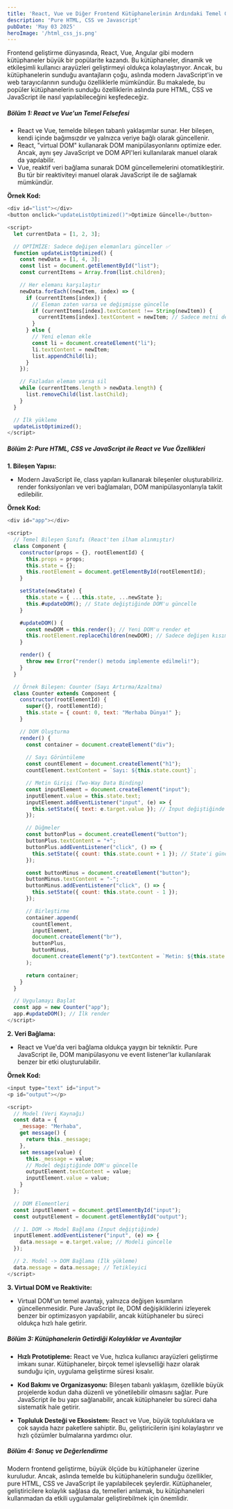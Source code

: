 ```yaml
---
title: 'React, Vue ve Diğer Frontend Kütüphanelerinin Ardındaki Temel Gerçek: Pure HTML, CSS ve JavaScript ile Yapılabilecekler'
description: 'Pure HTML, CSS ve Javascript'
pubDate: 'May 03 2025'
heroImage: '/html_css_js.png'
---
```


Frontend geliştirme dünyasında, React, Vue, Angular gibi modern kütüphaneler büyük bir popülarite kazandı. Bu kütüphaneler, dinamik ve etkileşimli kullanıcı arayüzleri geliştirmeyi oldukça kolaylaştırıyor. Ancak, bu kütüphanelerin sunduğu avantajların çoğu, aslında modern JavaScript'in ve web tarayıcılarının sunduğu özelliklerle mümkündür. Bu makalede, bu popüler kütüphanelerin sunduğu özelliklerin aslında pure HTML, CSS ve JavaScript ile nasıl yapılabileceğini keşfedeceğiz.

##### Bölüm 1: React ve Vue'un Temel Felsefesi

- React ve Vue, temelde bileşen tabanlı yaklaşımlar sunar. Her bileşen, kendi içinde bağımsızdır ve yalnızca veriye bağlı olarak güncellenir.
- React, "virtual DOM" kullanarak DOM manipülasyonlarını optimize eder. Ancak, aynı şey JavaScript ve DOM API'leri kullanılarak manuel olarak da yapılabilir.
- Vue, reaktif veri bağlama sunarak DOM güncellemelerini otomatikleştirir. Bu tür bir reaktiviteyi manuel olarak JavaScript ile de sağlamak mümkündür.

**Örnek Kod:**
```js
<div id="list"></div>
<button onclick="updateListOptimized()">Optimize Güncelle</button>

<script>
  let currentData = [1, 2, 3];

  // OPTİMİZE: Sadece değişen elemanları günceller ✅
  function updateListOptimized() {
    const newData = [1, 4, 3];
    const list = document.getElementById("list");
    const currentItems = Array.from(list.children);

    // Her elemanı karşılaştır
    newData.forEach((newItem, index) => {
      if (currentItems[index]) {
        // Eleman zaten varsa ve değişmişse güncelle
        if (currentItems[index].textContent !== String(newItem)) {
          currentItems[index].textContent = newItem; // Sadece metni değiştir
        }
      } else {
        // Yeni eleman ekle
        const li = document.createElement("li");
        li.textContent = newItem;
        list.appendChild(li);
      }
    });

    // Fazladan eleman varsa sil
    while (currentItems.length > newData.length) {
      list.removeChild(list.lastChild);
    }
  }

  // İlk yükleme
  updateListOptimized();
</script>
```

##### Bölüm 2: Pure HTML, CSS ve JavaScript ile React ve Vue Özellikleri

**1. Bileşen Yapısı:**
  - Modern JavaScript ile, class yapıları kullanarak bileşenler oluşturabiliriz. render fonksiyonları ve veri bağlamaları, DOM manipülasyonlarıyla taklit edilebilir.

**Örnek Kod:**
```js
<div id="app"></div>

<script>
  // Temel Bileşen Sınıfı (React'ten ilham alınmıştır)
  class Component {
    constructor(props = {}, rootElementId) {
      this.props = props;
      this.state = {};
      this.rootElement = document.getElementById(rootElementId);
    }

    setState(newState) {
      this.state = { ...this.state, ...newState };
      this.#updateDOM(); // State değiştiğinde DOM'u güncelle
    }

    #updateDOM() {
      const newDOM = this.render(); // Yeni DOM'u render et
      this.rootElement.replaceChildren(newDOM); // Sadece değişen kısımları güncelle
    }

    render() {
      throw new Error("render() metodu implemente edilmeli!");
    }
  }

  // Örnek Bileşen: Counter (Sayı Artırma/Azaltma)
  class Counter extends Component {
    constructor(rootElementId) {
      super({}, rootElementId);
      this.state = { count: 0, text: "Merhaba Dünya!" };
    }

    // DOM Oluşturma
    render() {
      const container = document.createElement("div");
      
      // Sayı Görüntüleme
      const countElement = document.createElement("h1");
      countElement.textContent = `Sayı: ${this.state.count}`;

      // Metin Girişi (Two-Way Data Binding)
      const inputElement = document.createElement("input");
      inputElement.value = this.state.text;
      inputElement.addEventListener("input", (e) => {
        this.setState({ text: e.target.value }); // Input değiştiğinde state'i güncelle
      });

      // Düğmeler
      const buttonPlus = document.createElement("button");
      buttonPlus.textContent = "+";
      buttonPlus.addEventListener("click", () => {
        this.setState({ count: this.state.count + 1 }); // State'i güncelle
      });

      const buttonMinus = document.createElement("button");
      buttonMinus.textContent = "-";
      buttonMinus.addEventListener("click", () => {
        this.setState({ count: this.state.count - 1 });
      });

      // Birleştirme
      container.append(
        countElement,
        inputElement,
        document.createElement("br"),
        buttonPlus,
        buttonMinus,
        document.createElement("p").textContent = `Metin: ${this.state.text}`
      );

      return container;
    }
  }

  // Uygulamayı Başlat
  const app = new Counter("app");
  app.#updateDOM(); // İlk render
</script>
```

**2. Veri Bağlama:**

  - React ve Vue'da veri bağlama oldukça yaygın bir tekniktir. Pure JavaScript ile, DOM manipülasyonu ve event listener'lar kullanılarak benzer bir etki oluşturulabilir.

**Örnek Kod:**
```js
<input type="text" id="input">
<p id="output"></p>

<script>
  // Model (Veri Kaynağı)
  const data = {
    _message: "Merhaba",
    get message() {
      return this._message;
    },
    set message(value) {
      this._message = value;
      // Model değiştiğinde DOM'u güncelle
      outputElement.textContent = value; 
      inputElement.value = value; 
    }
  };

  // DOM Elementleri
  const inputElement = document.getElementById("input");
  const outputElement = document.getElementById("output");

  // 1. DOM -> Model Bağlama (Input değiştiğinde)
  inputElement.addEventListener("input", (e) => {
    data.message = e.target.value; // Modeli güncelle
  });

  // 2. Model -> DOM Bağlama (İlk yükleme)
  data.message = data.message; // Tetikleyici
</script>
```

**3. Virtual DOM ve Reaktivite:**

  - Virtual DOM'un temel avantajı, yalnızca değişen kısımların güncellenmesidir. Pure JavaScript ile, DOM değişikliklerini izleyerek benzer bir optimizasyon yapılabilir, ancak kütüphaneler bu süreci oldukça hızlı hale getirir.

##### Bölüm 3: Kütüphanelerin Getirdiği Kolaylıklar ve Avantajlar

- **Hızlı Prototipleme:** React ve Vue, hızlıca kullanıcı arayüzleri geliştirme imkanı sunar. Kütüphaneler, birçok temel işlevselliği hazır olarak sunduğu için, uygulama geliştirme süresi kısalır.

- **Kod Bakımı ve Organizasyonu:** Bileşen tabanlı yaklaşım, özellikle büyük projelerde kodun daha düzenli ve yönetilebilir olmasını sağlar. Pure JavaScript ile bu yapı sağlanabilir, ancak kütüphaneler bu süreci daha sistematik hale getirir.

- **Topluluk Desteği ve Ekosistem:** React ve Vue, büyük topluluklara ve çok sayıda hazır paketlere sahiptir. Bu, geliştiricilerin işini kolaylaştırır ve hızlı çözümler bulmalarına yardımcı olur.

##### Bölüm 4: Sonuç ve Değerlendirme
Modern frontend geliştirme, büyük ölçüde bu kütüphaneler üzerine kuruludur. Ancak, aslında temelde bu kütüphanelerin sunduğu özellikler, pure HTML, CSS ve JavaScript ile yapılabilecek şeylerdir. Kütüphaneler, geliştiricilere kolaylık sağlasa da, temelleri anlamak, bu kütüphaneleri kullanmadan da etkili uygulamalar geliştirebilmek için önemlidir.
